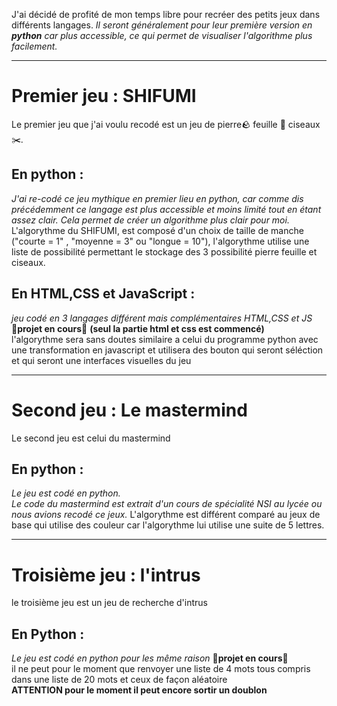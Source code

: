 J'ai décidé de profité de mon temps libre pour recréer des petits jeux dans différents langages.
*Il seront généralement pour leur première version en* ***python***  *car plus accessible, ce qui permet de visualiser l'algorithme plus facilement.*

---
# Premier jeu : SHIFUMI

Le premier jeu que j'ai voulu recodé est un jeu de pierre🪨 feuille 📄 ciseaux ✂️.

## En python :
  *J'ai re-codé ce jeu mythique en premier lieu en python, car comme dis précédemment ce langage est plus accessible et moins limité tout en étant assez clair. Cela permet de créer un algorithme plus clair pour moi.*<br>
  L'algorythme du SHIFUMI, est composé d'un choix de taille de manche ("courte = 1" , "moyenne = 3" ou "longue = 10"), l'algorythme utilise une liste de possibilité permettant le stockage des 3 possibilité pierre feuille et ciseaux.

## En HTML,CSS et JavaScript :
  *jeu codé en 3 langages différent mais complémentaires HTML,CSS et JS*<br>
  **🚧projet en cours🚧** 
  **(seul la partie html et css est commencé)**<br>
  l'algorythme sera sans doutes similaire a celui du programme python avec une transformation en javascript et utilisera des bouton qui seront séléction et qui seront une interfaces visuelles du jeu<br>

---
# Second jeu : Le mastermind
  Le second jeu est celui du mastermind

## En python :
  *Le jeu est codé en python.<br>
  Le code du mastermind est extrait d'un cours de spécialité NSI au lycée ou nous avions recodé ce jeux.* 
  L'algorythme est différent comparé au jeux de base qui utilise des couleur car l'algorythme lui utilise une suite de 5 lettres.

---
# Troisième jeu : l'intrus
le troisième jeu est un jeu de recherche d'intrus

## En Python :
 *Le jeu est codé en python pour les même raison* 
 **🚧projet en cours🚧**<br>
 il ne peut pour le moment que renvoyer une liste de 4 mots tous compris dans une liste de 20 mots et ceux de façon aléatoire <br>
 **ATTENTION pour le moment il peut encore sortir un doublon**
